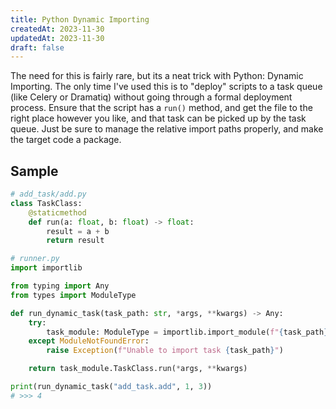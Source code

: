 ```yaml
---
title: Python Dynamic Importing
createdAt: 2023-11-30
updatedAt: 2023-11-30
draft: false
---
```


The need for this is fairly rare, but its a neat trick with Python: Dynamic Importing.  The only time I've used this is to "deploy" scripts to a task queue (like Celery or Dramatiq) without going through a formal deployment process.  Ensure that the script has a `run()` method, and get the file to the right place however you like, and that task can be picked up by the task queue.  Just be sure to manage the relative import paths properly, and make the target code a package.

## Sample
```python
# add_task/add.py
class TaskClass:
    @staticmethod
    def run(a: float, b: float) -> float:
        result = a + b
        return result
```

```python
# runner.py
import importlib

from typing import Any
from types import ModuleType

def run_dynamic_task(task_path: str, *args, **kwargs) -> Any:
    try:
        task_module: ModuleType = importlib.import_module(f"{task_path}", package=".")
    except ModuleNotFoundError:
        raise Exception(f"Unable to import task {task_path}")

    return task_module.TaskClass.run(*args, **kwargs)

print(run_dynamic_task("add_task.add", 1, 3))
# >>> 4
```
